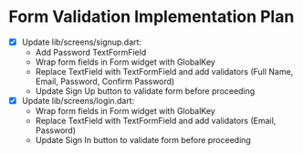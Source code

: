# Form Validation Implementation Plan

- [x] Update lib/screens/signup.dart:
  - Add Password TextFormField
  - Wrap form fields in Form widget with GlobalKey<FormState>
  - Replace TextField with TextFormField and add validators (Full Name, Email, Password, Confirm Password)
  - Update Sign Up button to validate form before proceeding
- [x] Update lib/screens/login.dart:
  - Wrap form fields in Form widget with GlobalKey<FormState>
  - Replace TextField with TextFormField and add validators (Email, Password)
  - Update Sign In button to validate form before proceeding
